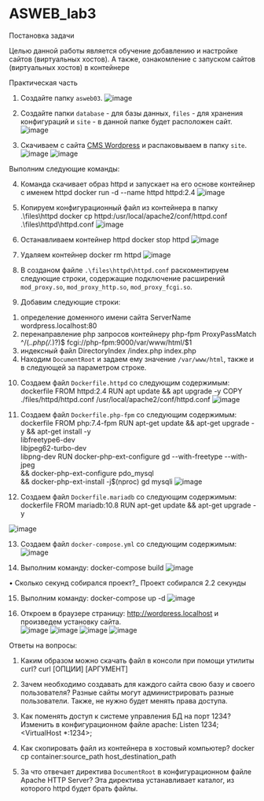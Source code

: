 # ASWEB_lab3

Постановка задачи

Целью данной работы является обучение добавлению и настройке сайтов (виртуальных хостов). А также, ознакомление с запуском сайтов (виртуальных хостов) в контейнере

Практическая часть

1.	Создайте папку `asweb03`. 
 ![image](https://github.com/KaterinaSpinu/ASWEB_lab3/assets/126262145/a5a06826-445c-4a7b-b393-a461009d1c2f)

2.	Создайте папки `database` - для базы данных, `files` - для хранения конфигураций и `site` - в данной папке будет расположен сайт.
 ![image](https://github.com/KaterinaSpinu/ASWEB_lab3/assets/126262145/5af91c5a-f2e1-4285-a278-9f1b22703a35)
 
3.	Скачиваем с сайта [CMS Wordpress](https://wordpress.org/) и распаковываем в папку `site`. 
 ![image](https://github.com/KaterinaSpinu/ASWEB_lab3/assets/126262145/10ca64a4-1164-42ac-8fa0-39300086c96b)
![image](https://github.com/KaterinaSpinu/ASWEB_lab3/assets/126262145/fe464c6d-174a-41ac-a6db-36a278ad0bdd)

Выполним следующие команды: 

4.	Команда скачивает образ httpd и запускает на его основе контейнер с именем httpd
docker run -d --name httpd  httpd:2.4
 ![image](https://github.com/KaterinaSpinu/ASWEB_lab3/assets/126262145/b856e1fd-ff80-4246-bbba-d3bbb2218985)

5.	Копируем конфигурационный файл из контейнера в папку .\files\httpd
docker cp httpd:/usr/local/apache2/conf/httpd.conf .\files\httpd\httpd.conf
 ![image](https://github.com/KaterinaSpinu/ASWEB_lab3/assets/126262145/3ef61665-50c0-4512-8919-56abd857e101)

6.	Останавливаем контейнер httpd
docker stop httpd
 ![image](https://github.com/KaterinaSpinu/ASWEB_lab3/assets/126262145/a406f07e-afb7-4f98-8b1b-d60e763e733e)

7.	 Удаляем контейнер
docker rm httpd
 ![image](https://github.com/KaterinaSpinu/ASWEB_lab3/assets/126262145/e1f0a426-0383-45d4-bb9b-097c8479653e)

8.	В созданом файле `.\files\httpd\httpd.conf` раскоментируем следующие  строки, содержащие подключение расширений `mod_proxy.so`, `mod_proxy_http.so`, `mod_proxy_fcgi.so`.
9.	Добавим следующие строки:
1)	определение доменного имени сайта
ServerName wordpress.localhost:80
2)	 перенаправление php запросов контейнеру php-fpm
ProxyPassMatch ^/(.*\.php(/.*)?)$ fcgi://php-fpm:9000/var/www/html/$1
3)	индексный файл
DirectoryIndex /index.php index.php
4)	 Находим `DocumentRoot` и задаем ему значение `/var/www/html`, также и в следующей за параметром строке.

10.	Создаем файл `Dockerfile.httpd` со следующим содержимым:
dockerfile
FROM httpd:2.4
RUN apt update && apt upgrade -y
COPY ./files/httpd/httpd.conf /usr/local/apache2/conf/httpd.conf
![image](https://github.com/KaterinaSpinu/ASWEB_lab3/assets/126262145/7d864436-76d2-4179-877d-c462ec025e42)

11.	Создаем файл `Dockerfile.php-fpm` со следующим содержимым:
dockerfile
FROM php:7.4-fpm
RUN apt-get update && apt-get upgrade -y && apt-get install -y \
		libfreetype6-dev \
		libjpeg62-turbo-dev \
		libpng-dev
RUN docker-php-ext-configure gd --with-freetype --with-jpeg \
	&& docker-php-ext-configure pdo_mysql \
	&& docker-php-ext-install -j$(nproc) gd mysqli
![image](https://github.com/KaterinaSpinu/ASWEB_lab3/assets/126262145/5ee26898-4c62-4eed-8744-471629d66f67)

 
12.	Создаем файл `Dockerfile.mariadb` со следующим содержимым:
dockerfile
FROM mariadb:10.8
RUN apt-get update && apt-get upgrade -y

![image](https://github.com/KaterinaSpinu/ASWEB_lab3/assets/126262145/3569a68c-0db7-4859-81ac-f7604bb4ae53)

13.  Создаем файл `docker-compose.yml` со следующим содержимым: 
![image](https://github.com/KaterinaSpinu/ASWEB_lab3/assets/126262145/14c730bd-cdd2-4157-b80c-c7978acf5636)

14.	 Выполним команду:
docker-compose build
 ![image](https://github.com/KaterinaSpinu/ASWEB_lab3/assets/126262145/ec10bcf8-5f36-4da3-ac26-ff8bce1dae27)

•	Сколько секунд собирался проект?_
Проект собирался 2.2 секунды

15.	Выполним команду:
docker-compose up -d
 ![image](https://github.com/KaterinaSpinu/ASWEB_lab3/assets/126262145/9a86b5b6-567a-42e7-b6db-aa5769849a0a)

16.	Откроем в браузере страницу: http://wordpress.localhost и произведем установку сайта.   
 ![image](https://github.com/KaterinaSpinu/ASWEB_lab3/assets/126262145/c7cbd94a-7c46-4654-9b98-e02cbb1a5163)
![image](https://github.com/KaterinaSpinu/ASWEB_lab3/assets/126262145/bb6d5a78-1bb4-4144-a41e-6429cf1be51a)
![image](https://github.com/KaterinaSpinu/ASWEB_lab3/assets/126262145/010c8e85-f71b-436a-a96d-483ab78d2838)
![image](https://github.com/KaterinaSpinu/ASWEB_lab3/assets/126262145/320d7bc5-329e-4775-8ac8-34446c37e676)

Ответы на вопросы:

1)	Каким образом можно скачать файл в консоли при помощи утилиты curl?
curl [ОПЦИИ] [АРГУМЕНТ]

2)	Зачем необходимо создавать для каждого сайта свою базу и своего пользователя?
Разные сайты могут администрировать разные пользователи. Также, не нужно будет менять права доступа.

3)	Как поменять доступ к системе управления БД на порт 1234?
Изменить в конфигурационном файле apache:
Listen 1234;
<VirtualHost *:1234>;

4)	Как скопировать файл из контейнера в хостовый компьютер?
docker cp container:source_path host_destination_path

5)	 За что отвечает директива `DocumentRoot` в конфигурационном файле Apache HTTP Server?
Эта директива устанавливает каталог, из которого httpd будет брать файлы.











